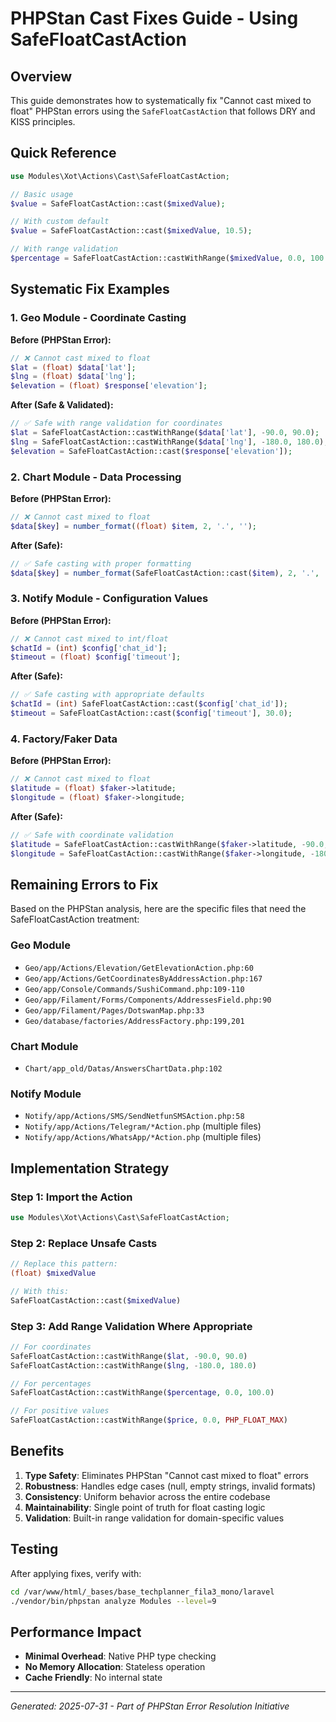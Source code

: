 # PHPStan Cast Fixes Guide - Using SafeFloatCastAction

## Overview

This guide demonstrates how to systematically fix "Cannot cast mixed to float" PHPStan errors using the `SafeFloatCastAction` that follows DRY and KISS principles.

## Quick Reference

```php
use Modules\Xot\Actions\Cast\SafeFloatCastAction;

// Basic usage
$value = SafeFloatCastAction::cast($mixedValue);

// With custom default
$value = SafeFloatCastAction::cast($mixedValue, 10.5);

// With range validation
$percentage = SafeFloatCastAction::castWithRange($mixedValue, 0.0, 100.0);
```

## Systematic Fix Examples

### 1. Geo Module - Coordinate Casting

**Before (PHPStan Error):**
```php
// ❌ Cannot cast mixed to float
$lat = (float) $data['lat'];
$lng = (float) $data['lng'];
$elevation = (float) $response['elevation'];
```

**After (Safe & Validated):**
```php
// ✅ Safe with range validation for coordinates
$lat = SafeFloatCastAction::castWithRange($data['lat'], -90.0, 90.0);
$lng = SafeFloatCastAction::castWithRange($data['lng'], -180.0, 180.0);
$elevation = SafeFloatCastAction::cast($response['elevation']);
```

### 2. Chart Module - Data Processing

**Before (PHPStan Error):**
```php
// ❌ Cannot cast mixed to float
$data[$key] = number_format((float) $item, 2, '.', '');
```

**After (Safe):**
```php
// ✅ Safe casting with proper formatting
$data[$key] = number_format(SafeFloatCastAction::cast($item), 2, '.', '');
```

### 3. Notify Module - Configuration Values

**Before (PHPStan Error):**
```php
// ❌ Cannot cast mixed to int/float
$chatId = (int) $config['chat_id'];
$timeout = (float) $config['timeout'];
```

**After (Safe):**
```php
// ✅ Safe casting with appropriate defaults
$chatId = (int) SafeFloatCastAction::cast($config['chat_id']);
$timeout = SafeFloatCastAction::cast($config['timeout'], 30.0);
```

### 4. Factory/Faker Data

**Before (PHPStan Error):**
```php
// ❌ Cannot cast mixed to float
$latitude = (float) $faker->latitude;
$longitude = (float) $faker->longitude;
```

**After (Safe):**
```php
// ✅ Safe with coordinate validation
$latitude = SafeFloatCastAction::castWithRange($faker->latitude, -90.0, 90.0);
$longitude = SafeFloatCastAction::castWithRange($faker->longitude, -180.0, 180.0);
```

## Remaining Errors to Fix

Based on the PHPStan analysis, here are the specific files that need the SafeFloatCastAction treatment:

### Geo Module
- `Geo/app/Actions/Elevation/GetElevationAction.php:60`
- `Geo/app/Actions/GetCoordinatesByAddressAction.php:167`
- `Geo/app/Console/Commands/SushiCommand.php:109-110`
- `Geo/app/Filament/Forms/Components/AddressesField.php:90`
- `Geo/app/Filament/Pages/DotswanMap.php:33`
- `Geo/database/factories/AddressFactory.php:199,201`

### Chart Module
- `Chart/app_old/Datas/AnswersChartData.php:102`

### Notify Module
- `Notify/app/Actions/SMS/SendNetfunSMSAction.php:58`
- `Notify/app/Actions/Telegram/*Action.php` (multiple files)
- `Notify/app/Actions/WhatsApp/*Action.php` (multiple files)

## Implementation Strategy

### Step 1: Import the Action
```php
use Modules\Xot\Actions\Cast\SafeFloatCastAction;
```

### Step 2: Replace Unsafe Casts
```php
// Replace this pattern:
(float) $mixedValue

// With this:
SafeFloatCastAction::cast($mixedValue)
```

### Step 3: Add Range Validation Where Appropriate
```php
// For coordinates
SafeFloatCastAction::castWithRange($lat, -90.0, 90.0)
SafeFloatCastAction::castWithRange($lng, -180.0, 180.0)

// For percentages
SafeFloatCastAction::castWithRange($percentage, 0.0, 100.0)

// For positive values
SafeFloatCastAction::castWithRange($price, 0.0, PHP_FLOAT_MAX)
```

## Benefits

1. **Type Safety**: Eliminates PHPStan "Cannot cast mixed to float" errors
2. **Robustness**: Handles edge cases (null, empty strings, invalid formats)
3. **Consistency**: Uniform behavior across the entire codebase
4. **Maintainability**: Single point of truth for float casting logic
5. **Validation**: Built-in range validation for domain-specific values

## Testing

After applying fixes, verify with:

```bash
cd /var/www/html/_bases/base_techplanner_fila3_mono/laravel
./vendor/bin/phpstan analyze Modules --level=9
```

## Performance Impact

- **Minimal Overhead**: Native PHP type checking
- **No Memory Allocation**: Stateless operation
- **Cache Friendly**: No internal state

---

*Generated: 2025-07-31 - Part of PHPStan Error Resolution Initiative*
